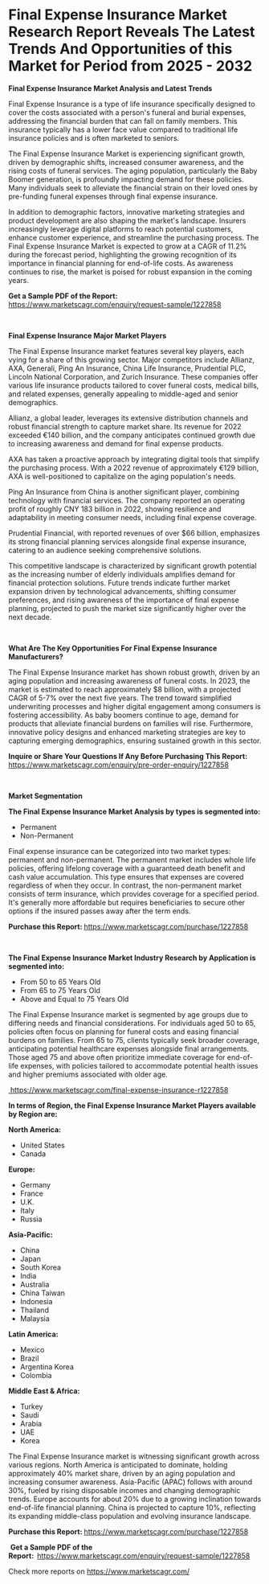 <p><h1>Final Expense Insurance Market Research Report Reveals The Latest Trends And Opportunities of this Market for Period from 2025 - 2032</h1></p><p><strong>Final Expense Insurance Market Analysis and Latest Trends</strong></p>
<p><p>Final Expense Insurance is a type of life insurance specifically designed to cover the costs associated with a person's funeral and burial expenses, addressing the financial burden that can fall on family members. This insurance typically has a lower face value compared to traditional life insurance policies and is often marketed to seniors.</p><p>The Final Expense Insurance Market is experiencing significant growth, driven by demographic shifts, increased consumer awareness, and the rising costs of funeral services. The aging population, particularly the Baby Boomer generation, is profoundly impacting demand for these policies. Many individuals seek to alleviate the financial strain on their loved ones by pre-funding funeral expenses through final expense insurance.</p><p>In addition to demographic factors, innovative marketing strategies and product development are also shaping the market's landscape. Insurers increasingly leverage digital platforms to reach potential customers, enhance customer experience, and streamline the purchasing process. The Final Expense Insurance Market is expected to grow at a CAGR of 11.2% during the forecast period, highlighting the growing recognition of its importance in financial planning for end-of-life costs. As awareness continues to rise, the market is poised for robust expansion in the coming years.</p></p>
<p><strong>Get a Sample PDF of the Report:&nbsp;</strong> <a href="https://www.marketscagr.com/enquiry/request-sample/1227858?utm_campaign=2942&utm_medium=2&utm_source=Github&utm_content=ia&utm_term=09032025&utm_id=final-expense-insurance">https://www.marketscagr.com/enquiry/request-sample/1227858</a></p>
<p>&nbsp;</p>
<p><strong>Final Expense Insurance Major Market Players</strong></p>
<p><p>The Final Expense Insurance market features several key players, each vying for a share of this growing sector. Major competitors include Allianz, AXA, Generali, Ping An Insurance, China Life Insurance, Prudential PLC, Lincoln National Corporation, and Zurich Insurance. These companies offer various life insurance products tailored to cover funeral costs, medical bills, and related expenses, generally appealing to middle-aged and senior demographics.</p><p>Allianz, a global leader, leverages its extensive distribution channels and robust financial strength to capture market share. Its revenue for 2022 exceeded €140 billion, and the company anticipates continued growth due to increasing awareness and demand for final expense products.</p><p>AXA has taken a proactive approach by integrating digital tools that simplify the purchasing process. With a 2022 revenue of approximately €129 billion, AXA is well-positioned to capitalize on the aging population's needs.</p><p>Ping An Insurance from China is another significant player, combining technology with financial services. The company reported an operating profit of roughly CNY 183 billion in 2022, showing resilience and adaptability in meeting consumer needs, including final expense coverage.</p><p>Prudential Financial, with reported revenues of over $66 billion, emphasizes its strong financial planning services alongside final expense insurance, catering to an audience seeking comprehensive solutions.</p><p>This competitive landscape is characterized by significant growth potential as the increasing number of elderly individuals amplifies demand for financial protection solutions. Future trends indicate further market expansion driven by technological advancements, shifting consumer preferences, and rising awareness of the importance of final expense planning, projected to push the market size significantly higher over the next decade.</p></p>
<p>&nbsp;</p>
<p><strong>What Are The Key Opportunities For Final Expense Insurance Manufacturers?</strong></p>
<p><p>The Final Expense Insurance market has shown robust growth, driven by an aging population and increasing awareness of funeral costs. In 2023, the market is estimated to reach approximately $8 billion, with a projected CAGR of 5-7% over the next five years. The trend toward simplified underwriting processes and higher digital engagement among consumers is fostering accessibility. As baby boomers continue to age, demand for products that alleviate financial burdens on families will rise. Furthermore, innovative policy designs and enhanced marketing strategies are key to capturing emerging demographics, ensuring sustained growth in this sector.</p></p>
<p><strong>Inquire or Share Your Questions If Any Before Purchasing This Report:</strong> <a href="https://www.marketscagr.com/enquiry/pre-order-enquiry/1227858?utm_campaign=2942&utm_medium=2&utm_source=Github&utm_content=ia&utm_term=09032025&utm_id=final-expense-insurance">https://www.marketscagr.com/enquiry/pre-order-enquiry/1227858</a></p>
<p>&nbsp;</p>
<p><strong>Market Segmentation</strong></p>
<p><strong>The Final Expense Insurance Market Analysis by types is segmented into:</strong></p>
<p><ul><li>Permanent</li><li>Non-Permanent</li></ul></p>
<p><p>Final expense insurance can be categorized into two market types: permanent and non-permanent. The permanent market includes whole life policies, offering lifelong coverage with a guaranteed death benefit and cash value accumulation. This type ensures that expenses are covered regardless of when they occur. In contrast, the non-permanent market consists of term insurance, which provides coverage for a specified period. It's generally more affordable but requires beneficiaries to secure other options if the insured passes away after the term ends.</p></p>
<p><strong>Purchase this Report:&nbsp;</strong><a href="https://www.marketscagr.com/purchase/1227858?utm_campaign=2942&utm_medium=2&utm_source=Github&utm_content=ia&utm_term=09032025&utm_id=final-expense-insurance">https://www.marketscagr.com/purchase/1227858</a></p>
<p>&nbsp;</p>
<p><strong>The Final Expense Insurance Market Industry Research by Application is segmented into:</strong></p>
<p><ul><li>From 50 to 65 Years Old</li><li>From 65 to 75 Years Old</li><li>Above and Equal to 75 Years Old</li></ul></p>
<p><p>The Final Expense Insurance market is segmented by age groups due to differing needs and financial considerations. For individuals aged 50 to 65, policies often focus on planning for funeral costs and easing financial burdens on families. From 65 to 75, clients typically seek broader coverage, anticipating potential healthcare expenses alongside final arrangements. Those aged 75 and above often prioritize immediate coverage for end-of-life expenses, with policies tailored to accommodate potential health issues and higher premiums associated with older age.</p></p>
<p><a href="https://www.marketscagr.com/final-expense-insurance-r1227858?utm_campaign=2942&utm_medium=2&utm_source=Github&utm_content=ia&utm_term=09032025&utm_id=final-expense-insurance">&nbsp;https://www.marketscagr.com/final-expense-insurance-r1227858</a></p>
<p><strong>In terms of Region, the Final Expense Insurance Market Players available by Region are:</strong></p>
<p>
    <p> <strong> North America: </strong>
        <ul>
            <li>United States</li>
            <li>Canada</li>
        </ul>
        </p> 
    <p> <strong> Europe: </strong>
        <ul>
            <li>Germany</li>
            <li>France</li>
            <li>U.K.</li>
            <li>Italy</li>
            <li>Russia</li>
        </ul>
        </p> 
    <p> <strong> Asia-Pacific: </strong>
        <ul>
            <li>China</li>
            <li>Japan</li>
            <li>South Korea</li>
            <li>India</li>
            <li>Australia</li>
            <li>China Taiwan</li>
            <li>Indonesia</li>
            <li>Thailand</li>
            <li>Malaysia</li>
        </ul>
        </p> 
    <p> <strong> Latin America: </strong>
        <ul>
            <li>Mexico</li>
            <li>Brazil</li>
            <li>Argentina Korea</li>
            <li>Colombia</li>
        </ul>
        </p> 
    <p> <strong> Middle East & Africa: </strong>
        <ul>
            <li>Turkey</li>
            <li>Saudi</li>
            <li>Arabia</li>
            <li>UAE</li>
            <li>Korea</li>
        </ul>
    </p>
    </p>
<p><p>The Final Expense Insurance market is witnessing significant growth across various regions. North America is anticipated to dominate, holding approximately 40% market share, driven by an aging population and increasing consumer awareness. Asia-Pacific (APAC) follows with around 30%, fueled by rising disposable incomes and changing demographic trends. Europe accounts for about 20% due to a growing inclination towards end-of-life financial planning. China is projected to capture 10%, reflecting its expanding middle-class population and evolving insurance landscape.</p></p>
<p><strong>Purchase this Report: </strong><a href="https://www.marketscagr.com/purchase/1227858?utm_campaign=2942&utm_medium=2&utm_source=Github&utm_content=ia&utm_term=09032025&utm_id=final-expense-insurance">https://www.marketscagr.com/purchase/1227858</a></p>
<p>&nbsp;<strong>Get a Sample PDF of the Report:&nbsp;&nbsp;</strong><a href="https://www.marketscagr.com/enquiry/request-sample/1227858?utm_campaign=2942&utm_medium=2&utm_source=Github&utm_content=ia&utm_term=09032025&utm_id=final-expense-insurance">https://www.marketscagr.com/enquiry/request-sample/1227858</a></p>
<p><strong></strong></p>
<p>Check more reports on <a href="https://www.marketscagr.com/?utm_campaign=2942&utm_medium=2&utm_source=Github&utm_content=ia&utm_term=09032025&utm_id=final-expense-insurance">https://www.marketscagr.com/</a></p>